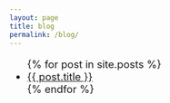 ```yaml
---
layout: page
title: blog
permalink: /blog/
---
```

<div class="row" style="font-size:1.3em">
 <ul style="list-style-tipe:none">
 {% for post in site.posts %}
  <li>
   <a href="{{ post.url }}">{{ post.title }}</a>
  </li>
 {% endfor %}
 </ul>
</div>

